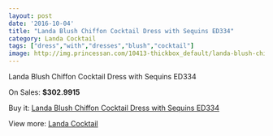 ```yaml
---
layout: post
date: '2016-10-04'
title: "Landa Blush Chiffon Cocktail Dress with Sequins ED334"
category: Landa Cocktail
tags: ["dress","with","dresses","blush","cocktail"]
image: http://img.princessan.com/10413-thickbox_default/landa-blush-chiffon-cocktail-dress-with-sequins-ed334.jpg
---
```

Landa Blush Chiffon Cocktail Dress with Sequins ED334

On Sales: **$302.9915**
<a href="https://www.princessan.com/en/landa-cocktail/4500-landa-blush-chiffon-cocktail-dress-with-sequins-ed334.html"><amp-img layout="responsive" width="600" height="600" src="//img.princessan.com/10413-thickbox_default/landa-blush-chiffon-cocktail-dress-with-sequins-ed334.jpg" alt="Landa Blush Chiffon Cocktail Dress with Sequins ED334 0" /></a>
<a href="https://www.princessan.com/en/landa-cocktail/4500-landa-blush-chiffon-cocktail-dress-with-sequins-ed334.html"><amp-img layout="responsive" width="600" height="600" src="//img.princessan.com/10414-thickbox_default/landa-blush-chiffon-cocktail-dress-with-sequins-ed334.jpg" alt="Landa Blush Chiffon Cocktail Dress with Sequins ED334 1" /></a>

Buy it: [Landa Blush Chiffon Cocktail Dress with Sequins ED334](https://www.princessan.com/en/landa-cocktail/4500-landa-blush-chiffon-cocktail-dress-with-sequins-ed334.html "Landa Blush Chiffon Cocktail Dress with Sequins ED334")

View more: [Landa Cocktail](https://www.princessan.com/en/30-landa-cocktail "Landa Cocktail")